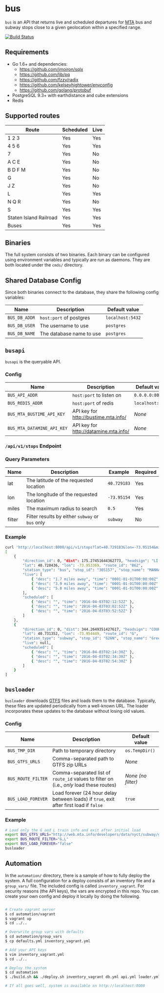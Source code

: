 # bus

`bus` is an API that returns live and scheduled departures for
[MTA](http://www.mta.info/) bus and subway stops close to a given 
geolocation within a specified range.

[![Build Status](https://travis-ci.org/brnstz/bus.svg?branch=master)](https://travis-ci.org/brnstz/bus?branch=master)

## Requirements

* Go 1.6+ and dependencies:
  * https://github.com/jmoiron/sqlx
  * https://github.com/lib/pq
  * https://github.com/fzzy/radix
  * https://github.com/kelseyhightower/envconfig
  * https://github.com/golang/protobuf
* PostgreSQL 9.3+ with earthdistance and cube extensions
* Redis

## Supported routes

| Route                  | Scheduled | Live | 
|------------------------|-----------|------|
| 1 2 3                  | Yes       | Yes  |
| 4 5 6                  | Yes       | Yes  |
| 7                      | Yes       | No   |
| A C E                  | Yes       | No   |
| B D F M                | Yes       | No   |
| G                      | Yes       | No   |
| J Z                    | Yes       | No   |
| L                      | Yes       | Yes  |
| N Q R                  | Yes       | No   |
| S                      | Yes       | Yes  |
| Staten Island Railroad | Yes       | Yes  |
| Buses                  | Yes       | Yes  |


## Binaries

The full system consists of two binaries. Each binary can be configured
using environment variables and typically are run as daemons. They are both 
located under the `cmds/` directory.

## Shared Database Config

Since both binaries connect to the database, they share the following
config variables:

| Name           | Description                 | Default value    |
|----------------|-----------------------------|------------------|
| `BUS_DB_ADDR`  | `host:port` of postgres     | `localhost:5432` |
| `BUS_DB_USER`  | The username to use         | `postgres`       |
| `BUS_DB_NAME`  | The database name to use    | `postgres`       |

## `busapi`

`busapi` is the queryable API. 

### Config

| Name                        | Description                            | Default value     |
|-----------------------------|----------------------------------------|-------------------|
| `BUS_API_ADDR`              | `host:port` to listen on               | `0.0.0.0:8000`          |
| `BUS_REDIS_ADDR`            | `host:port` of redis                   | `localhost:6379`  |
| `BUS_MTA_BUSTIME_API_KEY`   |  API key for http://bustime.mta.info/  | *None*            |
| `BUS_MTA_DATAMINE_API_KEY`  |  API key for http://datamine.mta.info/ | *None*            |

### `/api/v1/stops` Endpoint

### Query Parameters

| Name     | Description                                     | Example     | Required | 
|----------|-------------------------------------------------|-------------|----------|
| lat      | The latitude of the requested location          | `40.729183` | Yes      |
| lon      | The longitude of the requested location         | `-73.95154` | Yes      |
| miles    | The maximum radius to search                    | `0.5`       | Yes      |
| filter   | Filter results by either `subway` or `bus` only | `subway`    | No       |


### Example

```bash
curl 'http://localhost:8000/api/v1/stops?lat=40.729183&lon=-73.95154&miles=0.5&filter=subway' 
[
    {
        "direction_id": 0, "dist": 175.27451644362773, "headsign": "LI CITY QUEENS PLAZA",
        "lat": 40.728436, "lon": -73.953369, "route_id": "B62",
        "station_type": "bus", "stop_id": "305157", "stop_name": "MANHATTAN AV/CALYER ST",
        "live": [
            { "desc": "1.7 miles away", "time": "0001-01-01T00:00:00Z" },
            { "desc": "3.9 miles away", "time": "0001-01-01T00:00:00Z" },
            { "desc": "5.8 miles away", "time": "0001-01-01T00:00:00Z" }
        ],
        "scheduled": [
            { "desc": "", "time": "2016-04-03T02:12:52Z" },
            { "desc": "", "time": "2016-04-03T03:02:52Z" },
            { "desc": "", "time": "2016-04-03T03:52:52Z" }
        ]
    },
    {
        "direction_id": 0, "dist": 344.2649351427617, "headsign": "COURT SQ",
        "lat": 40.731352, "lon": -73.954449, "route_id": "G",
        "station_type": "subway", "stop_id": "G26N", "stop_name": "Greenpoint Av",
        "live": null,
        "scheduled": [
            { "desc": "", "time": "2016-04-03T02:14:30Z" },
            { "desc": "", "time": "2016-04-03T02:34:30Z" },
            { "desc": "", "time": "2016-04-03T02:54:30Z" }
        ]
    }
]
```

## `busloader`

`busloader` downloads 
[GTFS](https://developers.google.com/transit/gtfs/) files and loads
them to the database. Typically, these files are updated periodically
from a well-known URL. The loader incorporates these updates to the 
database without losing old values.

### Config

| Name                        | Description                                                                              | Default value       |
|-----------------------------|------------------------------------------------------------------------------------------|---------------------|
| `BUS_TMP_DIR`               | Path to temporary directory                                                              |`os.TempDir()`       |
| `BUS_GTFS_URLS`             | Comma-separated path to GTFS zip URLs                                                   | *None*              |
| `BUS_ROUTE_FILTER`          | Comma-separated list of `route_id` values to filter on (i.e., *only* load these routes)  | *None (no filter)*  |
| `BUS_LOAD_FOREVER`          | Load forever (24 hour delay between loads) if `true`, exit after first load if `false`   |  `true`             |

### Example

```bash
# Load only the G and L train info and exit after initial load
export BUS_GTFS_URLS="http://web.mta.info/developers/data/nyct/subway/google_transit.zip"
export BUS_ROUTE_FILTER="G,L"
export BUS_LOAD_FOREVER="false"
busloader 
```

## Automation

In the `automation/` directory, there is a sample of how to fully deploy the
system. A full configuration for a deploy consists of an inventory file and a
`group_vars/` file. The included config is called `inventory_vagrant`. For 
security reasons (the API keys), the vars are encrypted in this repo. You can
create your own config and deploy it locally by doing the following.

```bash

# Create vagrant server
$ cd automation/vagrant
$ vagrant up
$ cd ../..

# Overwrite group vars with defaults
$ cd automation/group_vars
$ cp defaults.yml inventory_vagrant.yml

# Add your API keys
$ vim inventory_vagrant.yml
$ cd ../..

# Deploy the system
$ cd automation
$ ./build.sh && ./deploy.sh inventory_vagrant db.yml api.yml loader.yml

# If all goes well, system is available on http://localhost:8000
```
